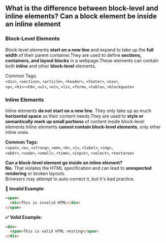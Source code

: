 ## What is the difference between block-level and inline elements? Can a block element be inside an inline element

### **Block-Level Elements**
Block-level elements **start on a new line** and expand to take up the **full width** of their parent container.They are used to define **sections, containers, and layout blocks** in a webpage.These elements can contain both **inline** and other **block-level** elements.

Common Tags:\
`<div>`, `<section>`, `<article>`, `<header>`, `<footer>`, `<nav>`,\
`<p>`, `<h1>`–`<h6>`, `<ul>`, `<ol>`, `<li>`, `<form>`, `<table>`, `<blockquote>`

### Inline Elements
Inline elements **do not start on a new line**. They only take up as much **horizontal space** as their content needs.They are used to **style or semantically mark up small portions** of content inside block-level elements.Inline elements **cannot contain block-level elements**, only other inline ones.

**Common Tags:**\
`<span>`, `<a>`, `<strong>`, `<em>`, `<b>`, `<i>`, `<label>`, `<img>`,\
`<abbr>`, `<code>`, `<small>`, `<time>`, `<input>`, `<select>`, `<textarea>`


**Can a block-level element go inside an inline element?**\
**No.** That violates the HTML specification and can lead to **unexpected rendering** or broken layouts.\
Browsers may attempt to auto-correct it, but it's bad practice.

**🚫 Invalid Example:**

```html
<span>
  <div>This is invalid HTML</div>
</span>
```

**✅ Valid Example:**

```html
<div>
  <span>This is valid HTML nesting</span>
</div>
```
